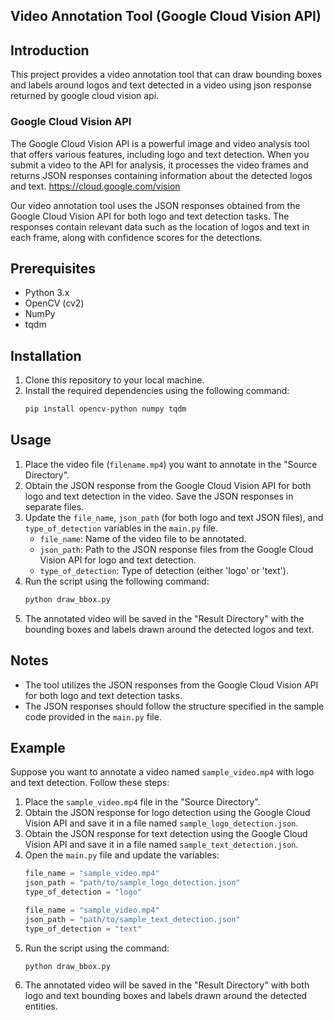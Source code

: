 

## Video Annotation Tool (Google Cloud Vision API) 

## Introduction
This project provides a video annotation tool that can draw bounding boxes and labels around logos and text detected in a video using json response returned by google cloud vision api.
### Google Cloud Vision API
The Google Cloud Vision API is a powerful image and video analysis tool that offers various features, including logo and text detection. When you submit a video to the API for analysis, it processes the video frames and returns JSON responses containing information about the detected logos and text. https://cloud.google.com/vision

Our video annotation tool uses the JSON responses obtained from the Google Cloud Vision API for both logo and text detection tasks. The responses contain relevant data such as the location of logos and text in each frame, along with confidence scores for the detections.

## Prerequisites
- Python 3.x
- OpenCV (cv2)
- NumPy
- tqdm

## Installation
1. Clone this repository to your local machine.
2. Install the required dependencies using the following command:
   ```bash
   pip install opencv-python numpy tqdm
   ```

## Usage
1. Place the video file (`filename.mp4`) you want to annotate in the "Source Directory".
2. Obtain the JSON response from the Google Cloud Vision API for both logo and text detection in the video. Save the JSON responses in separate files.
3. Update the `file_name`, `json_path` (for both logo and text JSON files), and `type_of_detection` variables in the `main.py` file.
   - `file_name`: Name of the video file to be annotated.
   - `json_path`: Path to the JSON response files from the Google Cloud Vision API for logo and text detection.
   - `type_of_detection`: Type of detection (either 'logo' or 'text').
4. Run the script using the following command:
   ```bash
   python draw_bbox.py
   ```
5. The annotated video will be saved in the "Result Directory" with the bounding boxes and labels drawn around the detected logos and text.

## Notes
- The tool utilizes the JSON responses from the Google Cloud Vision API for both logo and text detection tasks.
- The JSON responses should follow the structure specified in the sample code provided in the `main.py` file.

## Example
Suppose you want to annotate a video named `sample_video.mp4` with logo and text detection. Follow these steps:
1. Place the `sample_video.mp4` file in the "Source Directory".
2. Obtain the JSON response for logo detection using the Google Cloud Vision API and save it in a file named `sample_logo_detection.json`.
3. Obtain the JSON response for text detection using the Google Cloud Vision API and save it in a file named `sample_text_detection.json`.
4. Open the `main.py` file and update the variables:
   ```python
   file_name = "sample_video.mp4"
   json_path = "path/to/sample_logo_detection.json"
   type_of_detection = "logo"
   ```
   ```python
   file_name = "sample_video.mp4"
   json_path = "path/to/sample_text_detection.json"
   type_of_detection = "text"
   ```
5. Run the script using the command:
   ```bash
   python draw_bbox.py
   ```
6. The annotated video will be saved in the "Result Directory" with both logo and text bounding boxes and labels drawn around the detected entities.

